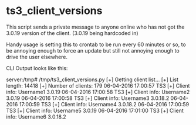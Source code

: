 # ts3_client_versions
This script sends a private message to anyone online who has not got the 3.0.19 version of the client. (3.0.19 being hardcoded in)

Handy usage is setting this to crontab to be run every 60 minutes or so, to be annoying enough to force an update but still not annoying enough to drive the user elsewhere.



CLI Output looks like this:

server:/tmp# /tmp/ts3_client_versions.py
[+] Getting client list...
[+] List length: 14418
[+] Number of clients: 179
06-04-2016 17:00:57 TS3 [+] Client info: Username1                              3.0.19
06-04-2016 17:00:58 TS3 [+] Client info: Username2                              3.0.19
06-04-2016 17:00:58 TS3 [+] Client info: Username3                              3.0.18.2
06-04-2016 17:00:59 TS3 [+] Client info: Username4                              3.0.18.2
06-04-2016 17:00:59 TS3 [+] Client info: Username5                              3.0.19
06-04-2016 17:01:00 TS3 [+] Client info: Username6                              3.0.18.2
